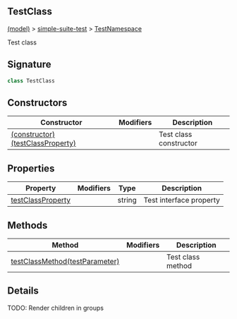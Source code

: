 
## TestClass

[(model)](/index) &gt; [simple-suite-test](/simple-suite-test) &gt; [TestNamespace](/simple-suite-test/testnamespace)

Test class

## Signature

```typescript
class TestClass 
```

## Constructors

|  Constructor | Modifiers | Description |
|  --- | --- | --- |
|  [(constructor)(testClassProperty)](/simple-suite-test/testnamespace/testclass#_constructor_-Constructor) |  | Test class constructor |

## Properties

|  Property | Modifiers | Type | Description |
|  --- | --- | --- | --- |
|  [testClassProperty](/simple-suite-test/testnamespace/testclass#testclassproperty-Property) |  | string | Test interface property |

## Methods

|  Method | Modifiers | Description |
|  --- | --- | --- |
|  [testClassMethod(testParameter)](/simple-suite-test/testnamespace/testclass#testclassmethod-Method) |  | Test class method |

## Details

TODO: Render children in groups

